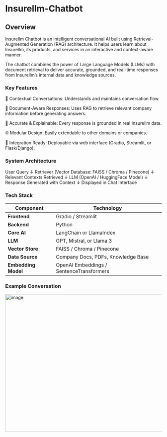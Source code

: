 # Insurellm-Chatbot

 ## Overview

Insurellm Chatbot is an intelligent conversational AI built using Retrieval-Augmented Generation (RAG) architecture.
It helps users learn about Insurellm, its products, and services in an interactive and context-aware manner.

The chatbot combines the power of Large Language Models (LLMs) with document retrieval to deliver accurate, grounded, and real-time responses from Insurellm’s internal data and knowledge sources.

### Key Features

💬 Contextual Conversations: Understands and maintains conversation flow.

📄 Document-Aware Responses: Uses RAG to retrieve relevant company information before generating answers.

🔎 Accurate & Explainable: Every response is grounded in real Insurellm data.

🌐 Modular Design: Easily extendable to other domains or companies.

🧩 Integration Ready: Deployable via web interface (Gradio, Streamlit, or Flask/Django).

### System Architecture

User Query
    ↓
Retriever (Vector Database: FAISS / Chroma / Pinecone)
    ↓
Relevant Contexts Retrieved
    ↓
LLM (OpenAI / HuggingFace Model)
    ↓
Response Generated with Context
    ↓
Displayed in Chat Interface

### Tech Stack

| Component           | Technology                               |
| ------------------- | ---------------------------------------- |
| **Frontend**        | Gradio / Streamlit                       |
| **Backend**         | Python                                   |
| **Core AI**         | LangChain or LlamaIndex                  |
| **LLM**             | GPT, Mistral, or Llama 3                 |
| **Vector Store**    | FAISS / Chroma / Pinecone                |
| **Data Source**     | Company Docs, PDFs, Knowledge Base       |
| **Embedding Model** | OpenAI Embeddings / SentenceTransformers |

### Example Conversation

<img width="764" height="443" alt="image" src="https://github.com/user-attachments/assets/7c444b72-d677-4b43-b98d-ae1db748ed13" />






